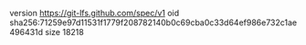 version https://git-lfs.github.com/spec/v1
oid sha256:71259e97d11531f1779f208782140b0c69cba0c33d64ef986e732c1ae496431d
size 18218
